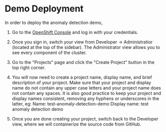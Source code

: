 # Demo Deployment

In order to deploy the anomaly detection demo, 

  1. Go to the [OpenShift Console](https://console-openshift-console.apps.ieee.8goc.p1.openshiftapps.com/) and log in with your credentials. 




  2. Once you sign in, switch your view from Developer -> Administratior (located at the top of the sidebar). The Administrator view allows you to see every component of the cluster.


  3. Go to the "Projects" page and click the "Create Project" button in the top right corner.


  4. You will now need to create a project name, display name, and brief description of your project. Make sure that your project and display name do not contain any upper case letters and your project name does not contain any spaces. It is also good practice to keep your project and display names consistent, removing any hyphens or underscores in the latter, eg: 
  Name: test-anomaly-detection-demo
  Display name: test anomaly detection demo
  
  5. Once you are done creating your project, switch back to the Developer view, where we will containerize the source code from GitHub. 
  
  

